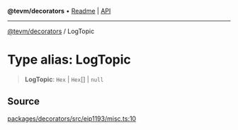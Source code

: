 **@tevm/decorators** • [Readme](../README.md) \| [API](../globals.md)

***

[@tevm/decorators](../README.md) / LogTopic

# Type alias: LogTopic

> **LogTopic**: `Hex` \| `Hex`[] \| `null`

## Source

[packages/decorators/src/eip1193/misc.ts:10](https://github.com/evmts/tevm-monorepo/blob/main/packages/decorators/src/eip1193/misc.ts#L10)
